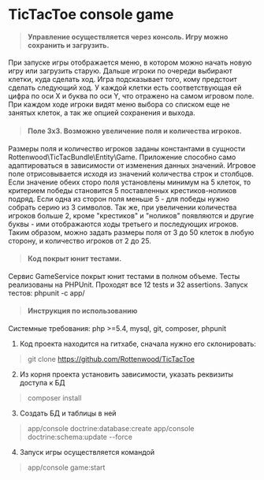 TicTacToe console game
======================

> #### Управление осуществляется через консоль. Игру можно сохранить и загрузить.

При запуске игры отображается меню, в котором можно начать новую игру или загрузить старую. Дальше игроки по очереди выбирают клетки, куда сделать ход. Игра подсказывает того, кому предстоит сделать следующий ход. У каждой клетки есть соответствующая ей цифра по оси Х и буква по оси Y, что отражено на самом игровом поле. При каждом ходе игроки видят меню выбора со списком еще не занятых клеток, а так же опцией сохранения и выхода.

> #### Поле 3х3. Возможно увеличение поля и количества игроков.

Размеры поля и количество игроков заданы константами в сущности Rottenwood\TicTacBundle\Entity\Game. Приложение способно само адаптироваться в зависимости от изменения данных значений. Игровое поле отрисовывается исходя из значений количества строк и столбцов. Если значение обеих сторо поля установлены минимум на 5 клеток, то критерием победы становится 5 поставленных крестиков-ноликов подряд. Если одна из сторон поля меньше 5 - для победы нужно собрать серию из 3 символов. Так же, при увеличении количества игроков больше 2, кроме "крестиков" и "ноликов" появляются и другие буквы - ими отображаются ходы третьего и последующих игроков. Таким образом, можно задать размеры поля от 3 до 50 клеток в любую сторону, и количество игроков от 2 до 25.

> #### Код покрыт юнит тестами.

Сервис GameService покрыт юнит тестами в полном объеме. Тесты реализованы на PHPUnit. Проходят все 12 tests и 32 assertions. Запуск тестов: phpunit -c app/

> #### Инструкция по использованию

Системные требования: php >=5.4, mysql, git, composer, phpunit

1. Код проекта находится на гитхабе, сначала нужно его склонировать:
> git clone https://github.com/Rottenwood/TicTacToe

2. Из корня проекта установить зависимости, указать реквизиты доступа к БД
> composer install

3. Создать БД и таблицы в ней
> app/console doctrine:database:create
> app/console doctrine:schema:update --force

4. Запуск игры осуществляется командой
> app/console game:start
